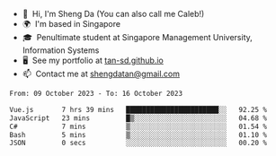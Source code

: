 <!---
tan-sd/tan-sd is a ✨ special ✨ repository because its `README.md` (this file) appears on your GitHub profile.
You can click the Preview link to take a look at your changes.
--->
- 👋  Hi, I'm Sheng Da (You can also call me Caleb!)
- 🌍  I'm based in Singapore
- 🎓  Penultimate student at Singapore Management University, Information Systems
- 🖥️  See my portfolio at [tan-sd.github.io](https://tan-sd.github.io/)
- 📫  Contact me at [shengdatan@gmail.com](mailto:shengdatan@gmail.com)

<!--START_SECTION:waka-->

```txt
From: 09 October 2023 - To: 16 October 2023

Vue.js       7 hrs 39 mins   ███████████████████████░░   92.25 %
JavaScript   23 mins         █▒░░░░░░░░░░░░░░░░░░░░░░░   04.68 %
C#           7 mins          ▒░░░░░░░░░░░░░░░░░░░░░░░░   01.54 %
Bash         5 mins          ▒░░░░░░░░░░░░░░░░░░░░░░░░   01.10 %
JSON         0 secs          ░░░░░░░░░░░░░░░░░░░░░░░░░   00.20 %
```

<!--END_SECTION:waka-->
